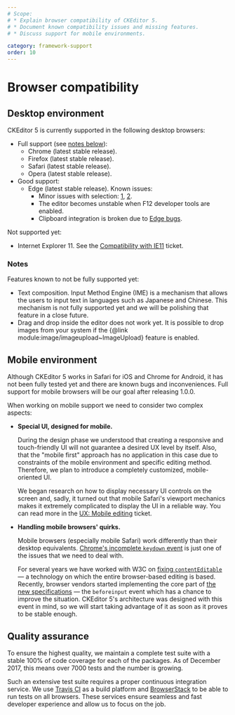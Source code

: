 ```yaml
---
# Scope:
# * Explain browser compatibility of CKEditor 5.
# * Document known compatibility issues and missing features.
# * Discuss support for mobile environments.

category: framework-support
order: 10
---
```


# Browser compatibility

## Desktop environment

CKEditor 5 is currently supported in the following desktop browsers:

* Full support (see [notes below](#notes)):
	* Chrome (latest stable release).
	* Firefox (latest stable release).
	* Safari (latest stable release).
	* Opera (latest stable release).
* Good support:
	* Edge (latest stable release). Known issues:
		* Minor issues with selection: [1](https://github.com/ckeditor/ckeditor5-engine/issues/974), [2](https://github.com/ckeditor/ckeditor5-engine/issues/928).
		* The editor becomes unstable when F12 developer tools are enabled.
		* Clipboard integration is broken due to [Edge bugs](https://github.com/ckeditor/ckeditor5-clipboard/issues/20).

Not supported yet:

* Internet Explorer 11. See the [Compatibility with IE11](https://github.com/ckeditor/ckeditor5/issues/330) ticket.

### Notes

Features known to not be fully supported yet:

* Text composition. Input Method Engine (IME) is a mechanism that allows the users to input text in languages such as Japanese and Chinese. This mechanism is not fully supported yet and we will be polishing that feature in a close future.
* Drag and drop inside the editor does not work yet. It is possible to drop images from your system if the {@link module:image/imageupload~ImageUpload} feature is enabled.

## Mobile environment

Although CKEditor 5 works in Safari for iOS and Chrome for Android, it has not been fully tested yet and there are known bugs and inconveniences. Full support for mobile browsers will be our goal after releasing 1.0.0.

When working on mobile support we need to consider two complex aspects:

* **Special UI, designed for mobile.**

	During the design phase we understood that creating a responsive and touch-friendly UI will not guarantee a desired UX level by itself. Also, that the "mobile first" approach has no application in this case due to constraints of the mobile environment and specific editing method. Therefore, we plan to introduce a completely customized, mobile-oriented UI.

	We began research on how to display necessary UI controls on the screen and, sadly, it turned out that mobile Safari's viewport mechanics makes it extremely complicated to display the UI in a reliable way. You can read more in the [UX: Mobile editing](https://github.com/ckeditor/ckeditor5-design/issues/149) ticket.

* **Handling mobile browsers' quirks.**

	Mobile browsers (especially mobile Safari) work differently than their desktop equivalents. [Chrome's incomplete `keydown` event](https://bugs.chromium.org/p/chromium/issues/detail?id=118639) is just one of the issues that we need to deal with.

	For several years we have worked with W3C on [fixing `contentEditable`](https://medium.com/content-uneditable/fixing-contenteditable-1a9a5073c35d) &mdash; a technology on which the entire browser-based editing is based. Recently, browser vendors started implementing the core part of [the new specifications](http://w3c.github.io/editing/) &mdash; the `beforeinput` event which has a chance to improve the situation. CKEditor 5's architecture was designed with this event in mind, so we will start taking advantage of it as soon as it proves to be stable enough.

## Quality assurance

To ensure the highest quality, we maintain a complete test suite with a stable 100% of code coverage for each of the packages. As of December 2017, this means over 7000 tests and the number is growing.

Such an extensive test suite requires a proper continuous integration service. We use [Travis CI](https://travis-ci.com/) as a build platform and [BrowserStack](https://www.browserstack.com/) to be able to run tests on all browsers. These services ensure seamless and fast developer experience and allow us to focus on the job.
